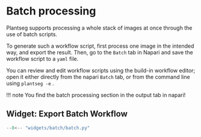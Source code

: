 # Batch processing

Plantseg supports processing a whole stack of images at once through the
use of batch scripts.

To generate such a workflow script, first process one image in the intended way,
and export the result. Then, go to the `Batch` tab in Napari and save the workflow
script to a `yaml` file.

You can review and edit workflow scripts using the build-in workflow editor;
open it either directly from the napari `Batch` tab, or from the command
line using `plantseg -e` .

!!! note
    You find the batch processing section in the output tab in napari!

## Widget: Export Batch Workflow

```python exec="1" html="1"
--8<-- "widgets/batch/batch.py"
```
